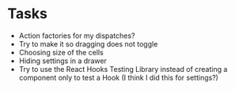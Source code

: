# Tasks
* Action factories for my dispatches?
* Try to make it so dragging does not toggle
* Choosing size of the cells
* Hiding settings in a drawer
* Try to use the React Hooks Testing Library instead of creating a component only to test a Hook (I think I did this for settings?)
